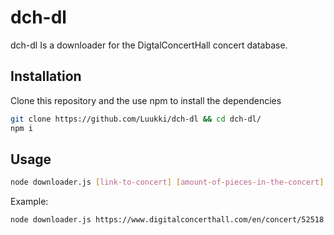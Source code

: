 # dch-dl

dch-dl Is a downloader for the DigtalConcertHall concert database.

## Installation

Clone this repository and the use npm to install the dependencies

```bash
git clone https://github.com/Luukki/dch-dl && cd dch-dl/
npm i
```

## Usage

```bash
node downloader.js [link-to-concert] [amount-of-pieces-in-the-concert]
```

Example:
```bash
node downloader.js https://www.digitalconcerthall.com/en/concert/52518 14
```
